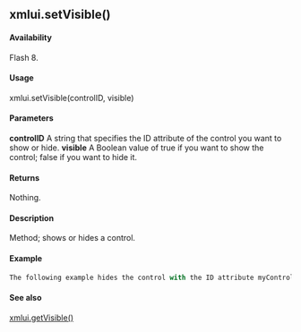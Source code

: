 ## xmlui.setVisible()

#### Availability

Flash 8.

#### Usage

xmlui.setVisible(controlID, visible)

#### Parameters

**controlID** A string that specifies the ID attribute of the control you want to show or hide.
**visible** A Boolean value of true if you want to show the control; false if you want to hide it.

#### Returns

Nothing.

#### Description

Method; shows or hides a control.

#### Example

```javascript
The following example hides the control with the ID attribute myControl: fl.xmlui.setVisible("myControl", false);

```
#### See also

[xmlui.getVisible()](#!wielmic/developers-animatesdk-docs/test/XMLUI_object/xmlui5.md)
